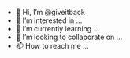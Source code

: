 - 👋 Hi, I’m @giveitback
- 👀 I’m interested in ...
- 🌱 I’m currently learning ...
- 💞️ I’m looking to collaborate on ...
- 📫 How to reach me ...

<!---
giveitback/giveitback is a ✨ special ✨ repository because its `README.md` (this file) appears on your GitHub profile.
You can click the Preview link to take a look at your changes.
--->

